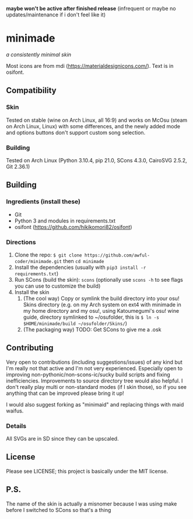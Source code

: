 **maybe won't be active after finished release** (infrequent or maybe no updates/maintenance if i don't feel like it)
# minimade
*a consistently minimal skin*

Most icons are from mdi (https://materialdesignicons.com/).
Text is in osifont.

## Compatibility
### Skin
Tested on stable (wine on Arch Linux, all 16:9) and works on McOsu (steam on Arch Linux, Linux) with some differences, and the newly added mode and options buttons don't support custom song selection.

### Building
Tested on Arch Linux (Python 3.10.4, pip 21.0, SCons 4.3.0, CairoSVG 2.5.2, Git 2.36.1)

## Building
### Ingredients (install these)
 - Git
 - Python 3 and modules in requirements.txt
 - osifont (https://github.com/hikikomori82/osifont)

### Directions
 1. Clone the repo: `$ git clone https://github.com/awful-coder/minimade.git` then `cd minimade`
 2. Install the dependencies (usually with `pip3 install -r requirements.txt`)
 3. Run SCons (build the skin): `scons` (optionally use `scons -h` to see flags you can use to customize the build)
 4. Install the skin
    1. (The cool way) Copy or symlink the build directory into your osu! Skins directory
    (e.g. on my Arch system on ext4 with minimade in my home directory and my osu!, using Katoumegumi's osu! wine guide, directory symlinked to ~/osufolder, this is `$ ln -s $HOME/minimade/build ~/osufolder/Skins/`)
    2. (The packaging way) TODO: Get SCons to give me a .osk

## Contributing
Very open to contributions (including suggestions/issues) of any kind but I'm really not that active and I'm not very experienced.
Especially open to improving non-pythonic/non-scons-ic/sucky build scripts and fixing inefficiencies.
Improvements to source directory tree would also helpful.
I don't really play multi or non-standard modes (if I skin those), so if you see anything that can be improved please bring it up!

I would also suggest forking as "minimaid" and replacing things with maid waifus.

### Details
All SVGs are in SD since they can be upscaled.

## License
Please see LICENSE; this project is basically under the MIT license.

## P.S.
The name of the skin is actually a misnomer because I was using make before I switched to SCons so that's a thing
